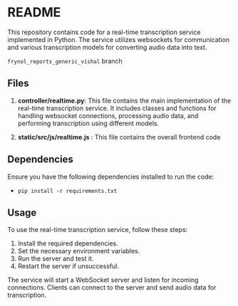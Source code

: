 # README

This repository contains code for a real-time transcription service implemented in Python. The service utilizes websockets for communication and various transcription models for converting audio data into text.

`frynol_reports_generic_vishal` branch

## Files

1. **controller/realtime.py**: This file contains the main implementation of the real-time transcription service. It includes classes and functions for handling websocket connections, processing audio data, and performing transcription using different models.

2. **static/src/js/realtime.js** : This file contains the overall frontend code
## Dependencies

Ensure you have the following dependencies installed to run the code:

- `pip install -r requirements.txt`



## Usage

To use the real-time transcription service, follow these steps:

1. Install the required dependencies.
2. Set the necessary environment variables.
3. Run the server and test it.
4. Restart the server if unsuccessful.

The service will start a WebSocket server and listen for incoming connections. Clients can connect to the server and send audio data for transcription.
